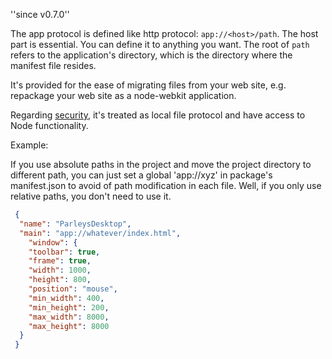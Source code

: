 ''since v0.7.0''

The app protocol is defined like http protocol: `app://<host>/path`. The host part is essential. You can define it to anything you want. The root of `path` refers to the application's directory, which is the directory where the manifest file resides.

It's provided for the ease of migrating files from your web site, e.g. repackage your web site as a node-webkit application.

Regarding [security](Security), it's treated as local file protocol and have access to Node functionality. 

Example:

If you use absolute paths in the project and move the project directory to different path, you can just set a global 'app://xyz' in package's manifest.json to avoid of path modification in each file. Well, if you only use relative paths, you don't need to use it.

```json
 {
  "name": "ParleysDesktop",
  "main": "app://whatever/index.html",
    "window": {
    "toolbar": true,
    "frame": true,
    "width": 1000,
    "height": 800,
    "position": "mouse",
    "min_width": 400,
    "min_height": 200,
    "max_width": 8000,
    "max_height": 8000
  }
 }
```